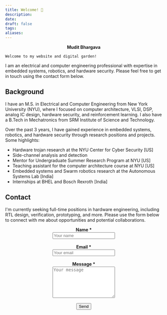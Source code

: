 ```yaml
---
title: Welcome! 👋
description: 
date: 
draft: false
tags: 
aliases:
---
```

<center> 
<b> Mudit Bhargava</b>
</center>

```poetry
Welcome to my website and digital garden!
```

I am an electrical and computer engineering professional with expertise in embedded systems, robotics, and hardware security. Please feel free to get in touch using the contact form below.

## Background

I have an M.S. in Electrical and Computer Engineering from New York University (NYU), where I focused on computer architecture, VLSI, DSP, analog IC design, hardware security, and reinforcement learning. I also have a B.Tech in Mechatronics from SRM Institute of Science and Technology.

Over the past 3 years, I have gained experience in embedded systems, robotics, and hardware security through research positions and projects. Some highlights:

- Hardware trojan research at the NYU Center for Cyber Security [US]
- Side-channel analysis and detection
- Mentor for Undergraduate Summer Research Program at NYU [US]
- Teaching assistant for the computer architecture course at NYU [US]
- Embedded systems and Swarm robotics research at the Autonomous Systems Lab [India]
- Internships at BHEL and Bosch Rexroth [India]

## Contact

I'm currently seeking full-time positions in hardware engineering, including RTL design, verification, prototyping, and more. Please use the form below to connect with me about opportunities and potential collaborations.

<center><form
  action="https://formsubmit.co/muditbhargava666@gmail.com"
  method="POST">

  <label style="display:block;">
    <span style="font-weight: bold;">Name *</span><br>
    <input 
      type="text"
      name="name"
      placeholder="Your name"   
      required
      style="min-width: 200px;"
    >
  </label><br>
  <label style="display:block;">
    <span style="font-weight: bold;">Email *</span><br>
    <input
      type="email"   
      name="email"
      placeholder="Your email"  
      required
      style="min-width: 200px;"
    >
  </label><br>
  <label style="display:block;">
    <span style="font-weight: bold;">Message *</span><br>
    <textarea
      name="message"
      placeholder="Your message"
      required
      style="min-width: 200px; min-height: 100px; line-height: 15px; vertical-align: top; text-align: start;"   
    ></textarea>
  </label><br>
  <button
    type="submit"
    style="display: block; margin: auto;"  
  >
    Send
  </button>

</form></center>